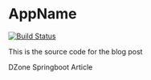 # AppName

[![Build Status](https://travis-ci.com/ihappyk/AppName.svg?branch=master)](https://travis-ci.com/ihappyk/AppName)

This is the source code for the blog post

DZone Springboot Article 
